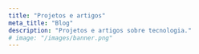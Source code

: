 ```yaml
---
title: "Projetos e artigos"
meta_title: "Blog"
description: "Projetos e artigos sobre tecnologia."
# image: "/images/banner.png"
---
```

